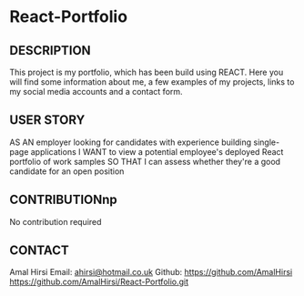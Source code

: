 # React-Portfolio

## DESCRIPTION
This project is my portfolio, which has been build using REACT. Here you will find some information about me, a few examples of my projects, links to my social media accounts and a contact form.

## USER STORY
AS AN employer looking for candidates with experience building single-page applications
I WANT to view a potential employee's deployed React portfolio of work samples
SO THAT I can assess whether they're a good candidate for an open position

## CONTRIBUTIONnp
No contribution required

## CONTACT
Amal Hirsi
Email: ahirsi@hotmail.co.uk
Github: https://github.com/AmalHirsi
https://github.com/AmalHirsi/React-Portfolio.git




